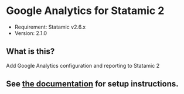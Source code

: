 # Google Analytics for Statamic 2
- Requirement: Statamic v2.6.x
- Version: 2.1.0

## What is this?
Add Google Analytics configuration and reporting to Statamic 2

## See [the documentation](https://statamic.com/marketplace/addons/google-analytics/docs) for setup instructions.
